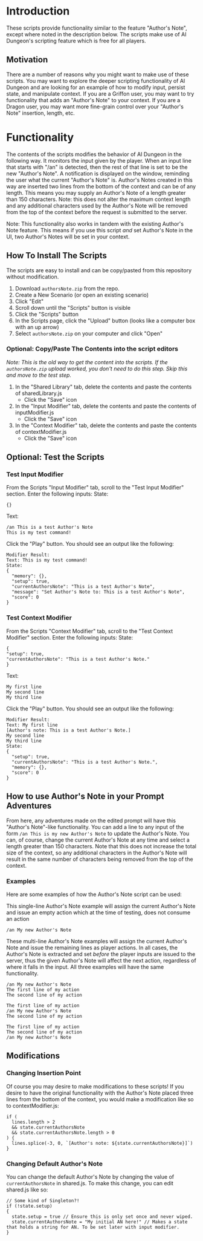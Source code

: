 # Introduction
These scripts provide functionality similar to the feature "Author's Note", except where noted in the description below. The scripts make use of AI Dungeon's scripting feature which is free for all players. 

## Motivation
There are a number of reasons why you might want to make use of these scripts. You may want to explore the deeper scripting functionality of AI Dungeon and are looking for an example of how to modify input, persist state, and manipulate context. If you are a Griffon user, you may want to try functionality that adds an "Author's Note" to your context. If you are a Dragon user, you may want more fine-grain control over your "Author's Note" insertion, length, etc.

# Functionality
The contents of the scripts modifies the behavior of AI Dungeon in the following way. It monitors the input given by the player. When an input line that starts with "/an" is detected, then the rest of that line is set to be the new "Author's Note". A notification is displayed on the window, reminding the user what the current "Author's Note" is. Author's Notes created in this way are inserted two lines from the bottom of the context and can be of any length. This means you may supply an Author's Note of a length greater than 150 characters. Note: this does not alter the maximum context length and any additional characters used by the Author's Note will be removed from the top of the context before the request is submitted to the server.

Note: This functionality also works in tandem with the existing Author's Note feature. This means if you use this script _and_ set Author's Note in the UI, two Author's Notes will be set in your context.

## How To Install The Scripts
The scripts are easy to install and can be copy/pasted from this repository without modification.
1. Download `authorsNote.zip` from the repo.
2. Create a New Scenario (or open an existing scenario)
3. Click "Edit"
4. Scroll down until the "Scripts" button is visible
5. Click the "Scripts" button
6. In the Scripts page, click the "Upload" button (looks like a computer box with an up arrow)
7. Select `authorsNote.zip` on your computer and click "Open"

### Optional: Copy/Paste The Contents into the script editors
*Note: This is the old way to get the content into the scripts. If the `authorsNote.zip` upload worked, you don't need to do this step. Skip this and move to the test step.*
1. In the "Shared Library" tab, delete the contents and paste the contents of sharedLibrary.js
    * Click the "Save" icon
2. In the "Input Modifier" tab, delete the contents and paste the contents of inputModifier.js
    * Click the "Save" icon
3. In the "Context Modifier" tab, delete the contents and paste the contents of contextModifier.js
    * Click the "Save" icon

## Optional: Test the Scripts
### Test Input Modifier
From the Scripts "Input Modifier" tab, scroll to the "Test Input Modifier" section. Enter the following inputs:
State:
```
{}
```
Text:
```
/an This is a test Author's Note
This is my test command!
```
Click the "Play" button. You should see an output like the following:
```
Modifier Result:
Text: This is my test command!
State:
{
  "memory": {},
  "setup": true,
  "currentAuthorsNote": "This is a test Author's Note",
  "message": "Set Author's Note to: This is a test Author's Note",
  "score": 0
}
```
### Test Context Modifier
From the Scripts "Context Modifier" tab, scroll to the "Test Context Modifier" section. Enter the following inputs:
State:
```
{
"setup": true,
"currentAuthorsNote": "This is a test Author's Note."
}
```
Text:
```
My first line
My second line
My third line
```
Click the "Play" button. You should see an output like the following:
```
Modifier Result:
Text: My first line
[Author's note: This is a test Author's Note.]
My second line
My third line
State:
{
  "setup": true,
  "currentAuthorsNote": "This is a test Author's Note.",
  "memory": {},
  "score": 0
}
```

## How to use Author's Note in your Prompt Adventures
From here, any adventures made on the edited prompt will have this "Author's Note"-like functionality. You can add a line to any input of the form `/an This is my new Author's Note` to update the Author's Note. You can, of course, change the current Author's Note at any time and select a length greater than 150 characters. Note that this does not increase the total size of the context, so any additional characters in the Author's Note will result in the same number of characters being removed from the top of the context.

### Examples
Here are some examples of how the Author's Note script can be used:

This single-line Author's Note example will assign the current Author's Note and issue an empty action which at the time of testing, does not consume an action
```
/an My new Author's Note
```

These multi-line Author's Note examples will assign the current Author's Note and issue the remaining lines as player actions. In all cases, the Author's Note is extracted and set *before* the player inputs are issued to the server, thus the given Author's Note will affect the next action, regardless of where it falls in the input. All three examples will have the same functionality.
```
/an My new Author's Note
The first line of my action
The second line of my action
```
```
The first line of my action
/an My new Author's Note
The second line of my action
```
```
The first line of my action
The second line of my action
/an My new Author's Note
```

## Modifications
### Changing Insertion Point
Of course you may desire to make modifications to these scripts! If you desire to have the original functionality with the Author's Note placed three lines from the bottom of the context, you would make a modification like so to contextModifier.js:
```
if (
  lines.length > 2
  && state.currentAuthorsNote
  && state.currentAuthorsNote.length > 0
) {
  lines.splice(-3, 0, `[Author's note: ${state.currentAuthorsNote}]`)
}
```

### Changing Default Author's Note
You can change the default Author's Note by changing the value of `currentAuthorsNote` in shared.js. To make this change, you can edit shared.js like so:
```
// Some kind of Singleton?!
if (!state.setup)
{
  state.setup = true // Ensure this is only set once and never wiped.
  state.currentAuthorsNote = "My initial AN here!" // Makes a state that holds a string for AN. To be set later with input modifier.
}
```

